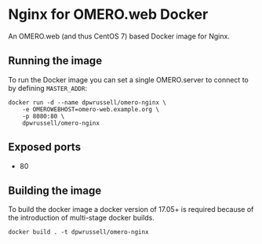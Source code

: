 Nginx for OMERO.web Docker
==========================

An OMERO.web (and thus CentOS 7) based Docker image for Nginx.


Running the image
-----------------

To run the Docker image you can set a single OMERO.server to connect to by defining `MASTER_ADDR`:

    docker run -d --name dpwrussell/omero-nginx \
        -e OMEROWEBHOST=omero-web.example.org \
        -p 8080:80 \
        dpwrussell/omero-nginx


Exposed ports
-------------

- 80


Building the image
------------------

To build the docker image a docker version of 17.05+ is required because of the
introduction of multi-stage docker builds.

    docker build . -t dpwrussell/omero-nginx
